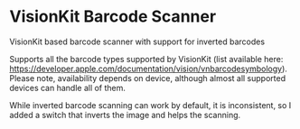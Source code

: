 # VisionKit Barcode Scanner
VisionKit based barcode scanner with support for inverted barcodes

Supports all the barcode types supported by VisionKit (list available here: https://developer.apple.com/documentation/vision/vnbarcodesymbology). Please note, availability depends on device, although almost all supported devices can handle all of them.

While inverted barcode scanning can work by default, it is inconsistent, so I added a switch that inverts the image and helps the scanning.
